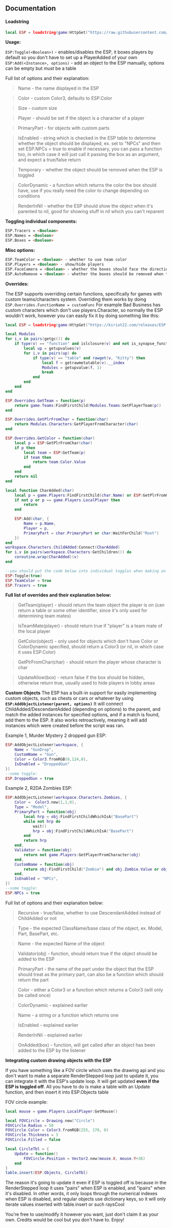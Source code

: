 ## Documentation
#### Loadstring
```lua
local ESP = loadstring(game:HttpGet("https://raw.githubusercontent.com/GhostDuckyy/ESP-Library/main/Kiriot22/source.lua"))()
```
**Usage:**

`ESP:Toggle(<Boolean>)` - enables/disables the ESP, it boxes players by default so you don't have to set up a PlayerAdded of your own
`ESP:Add(<Instance>, options)` - add an object to the ESP manually, options can be empty but must be a table


Full list of options and their explanation:

> Name - the name displayed in the ESP

> Color - custom Color3, defaults to ESP.Color

> Size - custom size

> Player - should be set if the object is a character of a player

> PrimaryPart - for objects with custom parts

> IsEnabled - string which is checked in the ESP table to determine whether the object should be displayed, ex. set to "NPCs" and then set ESP.NPCs = true to enable
if necessary, you can pass a function too, in which case it will just call it passing the box as an argument, and expect a true/false return

> Temporary - whether the object should be removed when the ESP is toggled

> ColorDynamic - a function which returns the color the box should have, use if you really need the color to change depending on conditions

> RenderInNil - whether the ESP should show the object when it's parented to nil, good for showing stuff in nil which you can't reparent


**Toggling individual components:**
```html
ESP.Tracers = <Boolean>
ESP.Names = <Boolean>
ESP.Boxes = <Boolean>
```

**Misc options:**
```html
ESP.TeamColor = <Boolean> - whether to use team color
ESP.Players = <Boolean> - show/hide players
ESP.FaceCamera = <Boolean> - whether the boxes should face the direction the player is looking or always face your camera
ESP.AutoRemove = <Boolean> - whether the boxes should be removed when the object is parented to nil (defaults to true)
```

**Overrides:**

The ESP supports overriding certain functions, specifically for games with custom teams/characters system. Overriding them works by doing `ESP.Overrides.FunctionName = customFunc`
For example Bad Business has custom characters which don't use players.Character, so normally the ESP wouldn't work, however you can easily fix it by doing something like this:
```lua
local ESP = loadstring(game:HttpGet("https://kiriot22.com/releases/ESP.lua"))()

local Modules
for i,v in pairs(getgc()) do
    if type(v) == "function" and islclosure(v) and not is_synapse_function(v) then
        local up = getupvalues(v)
        for i,v in pairs(up) do
            if type(v) == "table" and rawget(v, "Kitty") then
                local f = getrawmetatable(v).__index
                Modules = getupvalue(f, 1)
                break
            end
        end
    end
end

ESP.Overrides.GetTeam = function(p)
    return game.Teams:FindFirstChild(Modules.Teams:GetPlayerTeam(p))
end

ESP.Overrides.GetPlrFromChar = function(char)
    return Modules.Characters:GetPlayerFromCharacter(char)
end

ESP.Overrides.GetColor = function(char)
    local p = ESP:GetPlrFromChar(char)
    if p then
        local team = ESP:GetTeam(p)
        if team then
            return team.Color.Value
        end
    end
    return nil
end

local function CharAdded(char)
    local p = game.Players:FindFirstChild(char.Name) or ESP:GetPlrFromChar(char)
    if not p or p == game.Players.LocalPlayer then
        return
    end

    ESP:Add(char, {
        Name = p.Name,
        Player = p,
        PrimaryPart = char.PrimaryPart or char:WaitForChild("Root")
    })
end
workspace.Characters.ChildAdded:Connect(CharAdded)
for i,v in pairs(workspace.Characters:GetChildren()) do
    coroutine.wrap(CharAdded)(v)
end

--you should put the code below into individual toggles when making an actual script--
ESP:Toggle(true)
ESP.TeamColor = true
ESP.Tracers = true
```

**Full list of overrides and their explanation below:**
> GetTeam(player) - should return the team object the player is on (can return a table or some other identifier, since it's only used for determining team mates)

> IsTeamMate(player) - should return true if "player" is a team mate of the local player

> GetColor(object) - only used for objects which don't have Color or ColorDynamic specified, should return a Color3 (or nil, in which case it uses ESP.Color)

> GetPlrFromChar(char) - should return the player whose character is char

> UpdateAllow(box) - return false if the box should be hidden, otherwise return true, usually used to hide players in lobby areas

**Custom Objects**
The ESP has a built-in support for easily implementing custom objects, such as chests or cars or whatever by using **`ESP:AddObjectListener(parent, options)`**
It will connect ChildAdded/DescendantAdded (depending on options) to the parent, and match the added instances for specified options, and if a match is found, add them to the ESP.
It also works retroactively, meaning it will add instances which were created before the script was ran.

Example 1, Murder Mystery 2 dropped gun ESP:
```lua
ESP:AddObjectListener(workspace, {
    Name = "GunDrop",
    CustomName = "Gun",
    Color = Color3.fromRGB(0,124,0),
    IsEnabled = "DroppedGun"
})
--some toggle:
ESP.DroppedGun = true
```

Example 2, R2DA Zombies ESP:
```lua
ESP:AddObjectListener(workspace.Characters.Zombies, {
    Color =  Color3.new(1,1,0),
    Type = "Model",
    PrimaryPart = function(obj)
        local hrp = obj:FindFirstChildWhichIsA("BasePart")
        while not hrp do
            wait()
            hrp = obj:FindFirstChildWhichIsA("BasePart")
        end
        return hrp
    end,
    Validator = function(obj)
        return not game.Players:GetPlayerFromCharacter(obj)
    end,
    CustomName = function(obj)
        return obj:FindFirstChild("Zombie") and obj.Zombie.Value or obj.Name
    end,
    IsEnabled = "NPCs",
})
--some toggle:
ESP.NPCs = true
```

Full list of options and their explanation below:

> Recursive - true/false, whether to use DescendantAdded instead of ChildAdded or not

> Type - the expected ClassName/base class of the object, ex. Model, Part, BasePart, etc.

> Name - the expected Name of the object

> Validator(obj) - function, should return true if the object should be added to the ESP

> PrimaryPart - the name of the part under the object that the ESP should treat as the primary part, can also be a function which should return the part

> Color - either a Color3 or a function which returns a Color3 (will only be called once)

> ColorDynamic - explained earlier

> Name - a string or a function which returns one

> IsEnabled - explained earlier

> RenderInNil - explained earlier

> OnAdded(box) - function, will get called after an object has been added to the ESP by the listener

**Integrating custom drawing objects with the ESP**

If you have something like a FOV circle which uses the drawing api and you don't want to make a separate RenderStepped loop just to update it, you can integrate it with the ESP's update loop. It will get updated **even if the ESP is toggled off**. All you have to do is make a table with an Update function, and then insert it into ESP.Objects table

FOV circle example:
```lua
local mouse = game.Players.LocalPlayer:GetMouse()

local FOVCircle = Drawing.new("Circle")
FOVCircle.Radius = 50
FOVCircle.Color = Color3.fromRGB(255, 170, 0)
FOVCircle.Thickness = 3
FOVCircle.Filled = false

local CircleTbl = {
    Update = function()
        FOVCircle.Position = Vector2.new(mouse.X, mouse.Y+36)
    end
}
table.insert(ESP.Objects, CircleTbl)
```

The reason it's going to update it even if ESP is toggled off is because in the RenderStepped loop it uses "pairs" when ESP is enabled, and "ipairs" when it's disabled. In other words, it only loops through the numerical indexes when ESP is disabled, and regular objects use dictionary keys, so it will only iterate values inserted with table.insert or such raysCool


You're free to use/modify it however you want, just don't claim it as your own. Credits would be cool but you don't have to.
Enjoy!
